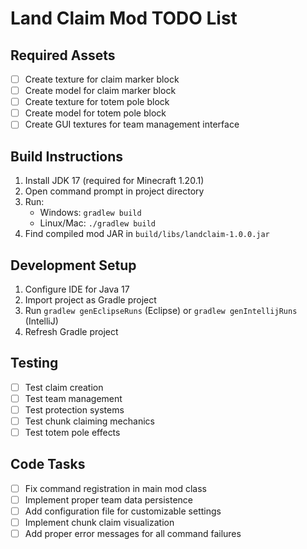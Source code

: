 # Land Claim Mod TODO List

## Required Assets
- [ ] Create texture for claim marker block
- [ ] Create model for claim marker block
- [ ] Create texture for totem pole block
- [ ] Create model for totem pole block
- [ ] Create GUI textures for team management interface

## Build Instructions
1. Install JDK 17 (required for Minecraft 1.20.1)
2. Open command prompt in project directory
3. Run:
   - Windows: `gradlew build`
   - Linux/Mac: `./gradlew build`
4. Find compiled mod JAR in `build/libs/landclaim-1.0.0.jar`

## Development Setup
1. Configure IDE for Java 17
2. Import project as Gradle project
3. Run `gradlew genEclipseRuns` (Eclipse) or `gradlew genIntellijRuns` (IntelliJ)
4. Refresh Gradle project

## Testing
- [ ] Test claim creation
- [ ] Test team management
- [ ] Test protection systems
- [ ] Test chunk claiming mechanics
- [ ] Test totem pole effects

## Code Tasks
- [ ] Fix command registration in main mod class
- [ ] Implement proper team data persistence
- [ ] Add configuration file for customizable settings
- [ ] Implement chunk claim visualization
- [ ] Add proper error messages for all command failures